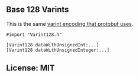 
## Base 128 Varints

This is the same [varint encoding that protobuf uses](https://developers.google.com/protocol-buffers/docs/encoding#varints).

    #import "Varint128.h"
    
    [Varint128 dataWithUnsignedInt:...]
    [Varint128 dataWithUnsignedInteger:...]


## License: MIT
